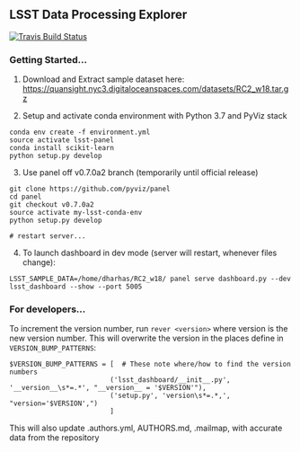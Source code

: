
## LSST Data Processing Explorer
[![Travis Build Status](https://travis-ci.com/Quansight/lsst_dashboard.svg?branch=master)](https://travis-ci.com/Quansight/lsst_dashboard)  
  
### Getting Started...

1. Download and Extract sample dataset here:
https://quansight.nyc3.digitaloceanspaces.com/datasets/RC2_w18.tar.gz

2. Setup and activate conda environment with Python 3.7 and PyViz stack
```
conda env create -f environment.yml
source activate lsst-panel
conda install scikit-learn
python setup.py develop
```

3. Use panel off v0.7.0a2 branch (temporarily until official release)
```
git clone https://github.com/pyviz/panel
cd panel
git checkout v0.7.0a2
source activate my-lsst-conda-env
python setup.py develop

# restart server...
```

4. To launch dashboard in dev mode (server will restart, whenever files change):

`LSST_SAMPLE_DATA=/home/dharhas/RC2_w18/ panel serve dashboard.py --dev lsst_dashboard --show --port 5005`

### For developers...
To increment the version number, run `rever <version>` 
where version is the new version number. This will overwrite
the version in the places define in `VERSION_BUMP_PATTERNS`:  
```
$VERSION_BUMP_PATTERNS = [  # These note where/how to find the version numbers
                         ('lsst_dashboard/__init__.py', '__version__\s*=.*', "__version__ = '$VERSION'"),
                         ('setup.py', 'version\s*=.*,', "version='$VERSION',")
                         ]
```

This will also update .authors.yml, AUTHORS.md, .mailmap, with accurate data from the repository
